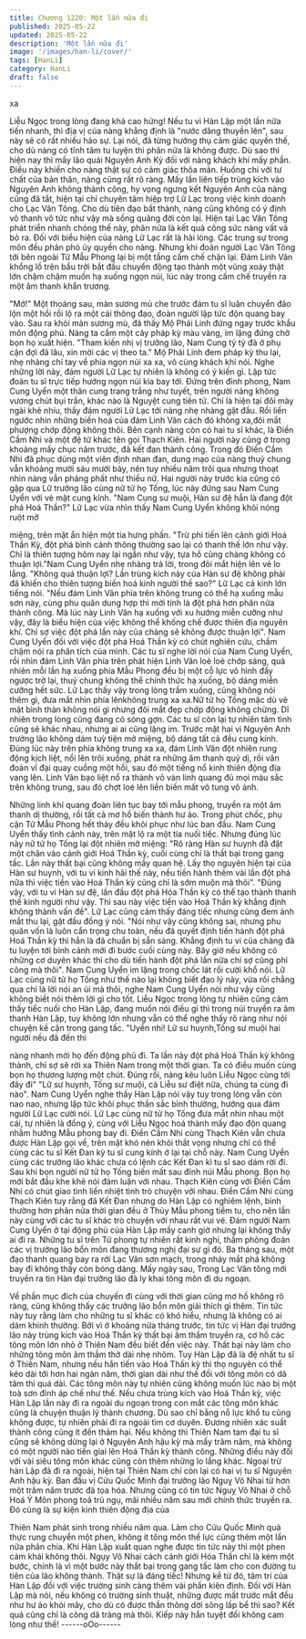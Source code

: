 ```yaml
---
title: Chương 1220: Một lần nữa đi
published: 2025-05-22
updated: 2025-05-22
description: 'Một lần nữa đi'
image: '/images/han-li/cover/'
tags: [HanLi]
category: HanLi
draft: false
---
```


xa

Liễu Ngọc trong lòng đang khá cao hứng!
Nếu tu vi Hàn Lập một lần nữa tiến nhanh, thì địa vị của nàng
khẳng định là "nước dâng thuyền lên", sau này sẽ có rất nhiều
hảo sự.
Lại nói, đã từng hưởng thụ cảm giác quyền thế, cho dù nàng có
tĩnh tâm tu luyện thì phân nửa là không được. Dù sao thì hiện nay
thì mấy lão quái Nguyên Anh Kỳ đối với nàng khách khí mấy
phần. Điều này khiến cho nàng thật sự có cảm giác thõa mãn.
Huống chi với tư chất của bản thân, nàng cũng rất rõ ràng. Mấy
lần liên tiếp trùng kích vào Nguyên Anh không thành công, hy
vọng ngưng kết Nguyên Anh của nàng cũng đã tắt, hiện tại chỉ
chuyên tâm hiệp trợ Lữ Lạc trong việc kinh doanh cho Lạc Vân
Tông.
Cho dù tiên đạo bất thành, nàng cũng không có ý định vô thanh
vô tức như vậy mà sống quãng đời còn lại. Hiện tại Lạc Vân Tông
phát triển nhanh chóng thế này, phân nửa là kết quả công sức
nàng vất vả bỏ ra.
Đối với biểu hiện của nàng Lữ Lạc rất là hài lòng. Các trung sự
trong môn đều phân phó ủy quyền cho nàng.
Nhưng khi đoàn người Lạc Vân Tông tới bên ngoài Tử Mẫu
Phong lại bị một tầng cấm chế chặn lại.
Đám Linh Vân khổng lồ trên bầu trời bắt đầu chuyển động tạo
thành một vũng xoáy thật lớn chậm chậm muốn hạ xuống ngọn
núi, lúc này trong cấm chế truyền ra một âm thanh khẩn trương.

"Mở!"
Một thoáng sau, màn sương mù che trước đám tu sĩ luân chuyển
đảo lộn một hồi rồi lộ ra một cái thông đạo, đoàn người lập tức
độn quang bay vào.
Sau ra khỏi màn sương mù, đã thấy Mộ Phái Linh đứng ngay
trước khẩu môn động phủ.
Nàng ta cầm một cây pháp kỳ màu vàng, im lặng đứng chờ bọn
họ xuất hiện.
"Tham kiến nhị vị trưởng lão, Nam Cung tỷ tỷ đã ở phụ cận đợi đã
lâu, xin mời các vị theo ta." Mộ Phái Linh đem pháp kỳ thu lại, nhẹ
nhàng chỉ tay về phía ngọn núi xa xa, vô cùng khách khí nói.
Nghe những lời này, đám người Lữ Lạc tự nhiên là không có ý
kiến gì. Lập tức đoàn tu sĩ trực tiếp hướng ngọn núi kia bay tới.
Đứng trên đỉnh phong, Nam Cung Uyển một thân cung trang
trắng như tuyết, trên người nàng không vương chút bụi trần, khác
nào là Nguyệt cung tiên tử. Chỉ là hiện tại đôi mày ngài khẽ nhíu,
thấy đám người Lữ Lạc tới nàng nhẹ nhàng gật đầu. Rồi liền
ngước nhìn những biến hoá của đám Linh Vân cách đó không
xa,đôi mắt phượng chớp động không thôi.
Bên cạnh nàng còn có hai tu sĩ khác, là Điền Cầm Nhi và một đệ
tử khác tên gọi Thạch Kiên. Hai người này cũng ở trong khoảng
mấy chục năm trước, đã kết đan thành công. Trong đó Điền Cầm
Nhi đã phục dùng một viên định nhan đan, dung mạo của nàng
thuỷ chung vẫn khoảng mười sáu mười bảy, nên tuy nhiều năm
trôi qua nhưng thoạt nhìn nàng vẫn phảng phất như thiếu nữ.
Hai người này trước kia cũng có gặp qua Lữ trưởng lão cùng nữ
tử họ Tống, lúc này đứng sau Nam Cung Uyển với vẻ mặt cung
kính.
"Nam Cung sư muội, Hàn sư đệ hẳn là đang đột phá Hoá Thần?"
Lữ Lạc vừa nhìn thấy Nam Cung Uyển không khỏi nóng ruột mở

miệng, trên mặt ẩn hiện một tia hưng phấn.
"Trừ phi tiến lên cảnh giới Hoá Thần Kỳ, đột phá bình cảnh thông
thường sao lại có thanh thế lớn như vậy. Chỉ là thiên tượng hôm
nay lại ngắn như vậy, tựa hồ cũng chàng không có thuận lợi."Nam
Cung Uyển nhẹ nhàng trả lời, trong đôi mắt hiện lên vẻ lo lắng.
"Không quá thuận lợi? Lần trùng kích này của Hàn sư đệ không
phải đã khiến cho thiên tượng biến hoá kinh người thế sao?" Lữ
Lạc cả kinh lớn tiếng nói.
"Nếu đám Linh Vân phía trên không trung có thể hạ xuống mẫu
sơn này, cùng phu quân dung hợp thì mới tính là đột phá hơn
phân nửa thành công. Mà lúc này Linh Vân hạ xuống với xu
hướng miễn cưỡng như vậy, đây là biểu hiện của việc không thể
khống chế được thiên địa nguyên khí. Chỉ sợ việc đột phá lần này
của chàng sẽ không được thuận lợi". Nam Cung Uyển đối với việc
đột phá Hoá Thần kỳ có chút nghiên cứu, chầm chậm nói ra phân
tích của mình.
Các tu sĩ nghe lời nói của Nam Cung Uyển, rồi nhìn đám Linh Vân
phía trên phát hiện Linh Vân loè loè chớp sáng, quả nhiên mỗi lần
hạ xuống phía Mẫu Phong đều bị một cỗ lực vô hình đẩy ngược
trở lại, thuỷ chung không thể chính thức hạ xuống, bộ dáng miễn
cưỡng hết sức.
Lữ Lạc thấy vậy trong lòng trầm xuống, cũng không nói thêm gì,
đưa mắt nhìn phía lênkhông trung xa xa.Nữ tử họ Tống mặc dù
vẻ mặt bình thản không nói gì nhưng đôi mắt đẹp chớp động
không chừng. Dĩ nhiên trong lòng cũng đang có sóng gợn. Các tu
sĩ còn lại tự nhiên tâm tình cũng sẽ khác nhau, nhưng ai ai cũng
lặng im. Trước mặt hai vị Nguyên Anh trưởng lão không dám tuỳ
tiện mở miệng, bộ dáng tất cả đều cung kính.
Đúng lúc này trên phía không trung xa xa, đám Linh Vân đột
nhiên rung động kịch liệt, nổi lên trôi xuống, phát ra những âm
thanh quỷ dị, rồi vân đoàn vĩ đại quay cuồng một hồi, sau đó một
tiếng nổ kinh thiên động địa vang lên. Linh Vân bạo liệt nổ ra
thành vô vàn linh quang đủ mọi màu sắc trên không trung, sau đó
chợt loé lên liền biến mất vô tung vô ảnh.

Những linh khí quang đoàn liên tục bay tới mẫu phong, truyền ra
một âm thanh dị thường, rồi tất cả mơ hồ biến thành hư ảo.
Trong phút chốc, phụ cận Tử Mẫu Phong hết thảy đều khôi phục
như lúc ban đầu.
Nam Cung Uyển thấy tình cảnh này, trên mặt lộ ra một tia nuối
tiếc. Nhưng đúng lúc này nữ tử họ Tống lại đột nhiên mở miệng:
"Rõ ràng Hàn sư huynh đã đặt một chân vào cảnh giới Hoá Thần
kỳ, cuối cùng chỉ là thất bại trong gang tấc. Lần này thất bại cũng
không mấy quan hệ. Lấy thọ nguyên hiện tại của Hàn sư huynh,
với tu vi kinh hãi thế này, nếu tiến hành thêm vài lần đột phá nữa
thì việc tiến vào Hoá Thần kỳ cũng chỉ là sớm muộn mà thôi".
"Đúng vậy, với tu vi Hàn sư đệ, lần đầu đột phá Hóa Thần kỳ có
thể tạo thành thanh thế kinh người như vậy. Thì sau này việc tiến
vào Hoá Thần kỳ khẳng định không thành vấn đề". Lữ Lạc cũng
cảm thấy đáng tiếc nhưng cũng đem ánh mắt thu lại, gật đầu
đồng ý nói.
"Nói như vậy cũng không sai, nhưng phu quân vốn là luôn cẩn
trọng chu toàn, nếu đã quyết định tiến hành đột phá Hoá Thần kỳ
thì hẳn là đã chuẩn bị sẵn sàng. Khẳng định tu vi của chàng đã tu
luyện tới bình cảnh mới đi bước cuối cùng này. Bây giờ nếu không
có những cơ duyên khác thì cho dù tiến hành đột phá lần nữa chỉ
sợ cũng phí công mà thôi". Nam Cung Uyển im lặng trong chốc lát
rồi cười khổ nói.
Lữ Lạc cùng nữ tử họ Tống như thế nào lại không biết đạo lý này,
vừa rồi chẳng qua chỉ là lời nói an ủi mà thôi, nghe Nam Cung
Uyển nói như vậy cũng không biết nói thêm lời gì cho tốt.
Liễu Ngọc trong lòng tự nhiên cũng cảm thấy tiếc nuối cho Hàn
Lập, đang muốn nói điều gì thì trong núi truyền ra âm thanh Hàn
Lập, tuy không lớn nhưng vẫn có thể nghe thấy rõ ràng như nói
chuyện kề cận trong gang tấc.
"Uyển nhi! Lữ sư huynh,Tống sư muội hai người nếu đã đến thì

nàng nhanh mời họ đến động phủ đi. Ta lần này đột phá Hoá
Thần kỳ không thành, chỉ sợ sẽ rời xa Thiên Nam trong một thời
gian. Ta có điều muốn cùng bọn họ thương lượng một chút. Đúng
rồi, nàng kêu luôn Liễu Ngọc cùng tới đây đi"
"Lữ sư huynh, Tống sư muội, cả Liễu sư điệt nữa, chúng ta cùng
đi nào". Nam Cung Uyển nghe thấy Hàn Lập nói vậy tuy trong
lòng vẫn còn nao nao, nhưng lập tức khôi phục thần sắc bình
thường, hướng qua đám người Lữ Lạc cười nói.
Lữ Lạc cùng nữ tử họ Tống đưa mắt nhìn nhau một cái, tự nhiên
là đồng ý, cùng với Liễu Ngọc hoá thành mấy đạo độn quang
nhằm hướng Mẫu phong bay đi.
Điền Cầm Nhi cùng Thạch Kiên vẫn chưa được Hàn Lập gọi về,
trên mặt khó nén khỏi thất vọng nhưng chỉ có thể cùng các tu sĩ
Kết Đan kỳ tu sĩ cung kính ở lại tại chỗ này. Nam Cung Uyển cùng
các trưởng lão khác chưa có lệnh các Kết Đan kì tu sĩ sao dám
rời đi. Sau khi bọn người nữ tử họ Tống biến mất sau đỉnh núi
Mẫu phong. Bọn họ mới bắt đầu khe khẽ nói đàm luận với nhau.
Thạch Kiên cùng với Điền Cầm Nhi có chút giao tình liền nhiệt
tình trò chuyện với nhau.
Điền Cầm Nhi cùng Thạch Kiên tuy rằng đã Kết Đan nhưng do
Hàn Lập có nghiêm lệnh, bình thường hơn phân nửa thời gian
đều ở Thủy Mẫu phong tiềm tu, cho nên lần này cùng với các tu sĩ
khác trò chuyện với nhau rất vui vẻ.
Đám người Nam Cung Uyển ở tại động phủ của Hàn Lập mấy
canh giờ nhưng lại không thấy ai đi ra.
Những tu sĩ trên Tử phong tự nhiên rất kinh nghi, thầm phỏng
đoán các vị trưởng lão bổn môn đang thương nghị đại sự gì đó.
Ba tháng sau, một đạo thanh quang bay ra rời Lạc Vân sơn mạch,
trong nháy mắt phá không bay đi không thấy còn bóng dáng.
Mấy ngày sau, Trong Lạc Vân tông mới truyền ra tin Hàn đại
trưởng lão đã ly khai tông môn đi du ngoạn.

Về phần mục đích của chuyến đi cùng với thời gian cũng mơ hồ
không rõ ràng, cũng không thấy các trưởng lão bổn môn giải thích
gì thêm.
Tin tức này tuy rằng làm cho những tu sĩ khác có khó hiểu, nhưng
là không có ai dám khinh thường. Bởi vì ở khoảng nửa tháng
trước, tin tức vị Hàn đại trưởng lão này trùng kích vào Hoá Thần
kỳ thất bại âm thầm truyền ra, cơ hồ các tông môn lớn nhỏ ở
Thiên Nam đều biết đến việc này.
Thất bại này làm cho những tông môn âm thầm thở dài nhẹ
nhõm.
Tuy Hàn Lập đã là đệ nhất tu sĩ ở Thiên Nam, nhưng nếu hắn tiến
vào Hoá Thần kỳ thì thọ nguyên có thể kéo dài tới hơn hai ngàn
năm, thời gian dài như thế đối với tông môn có dã tâm thì quá dài.
Các tông môn này tự nhiên cũng không muốn lúc nào bị một toà
sơn đỉnh áp chế như thế.
Nếu chưa trùng kích vào Hoá Thần kỳ, việc Hàn Lập lần này đi ra
ngoài du ngoạn trong con mắt các tông môn khác cũng là chuyện
thuận lý thành chương.
Dù sao chỉ bằng nỗ lực khổ tu cũng không được, tự nhiên phải đi
ra ngoài tìm cơ duyên. Đương nhiên xác suất thành công cũng ít
đến thảm hại. Nếu không thì Thiên Nam tam đại tu sĩ cũng sẽ
không dừng lại ở Nguyên Anh hậu kỳ mà mấy trăm năm, mà
không có một người nào tiến giai lên Hoá Thần kỳ thành công.
Những điều này đối với vài siêu tông môn khác cũng còn thêm
những lo lắng khác.
Ngoại trừ hàn Lập đã đi ra ngoài, hiện tại Thiên Nam chỉ còn lại
có hai vị tu sĩ Nguyên Anh hậu kỳ.
Ban đầu vị Cửu Quốc Minh đại trưởng lão Nguỵ Vô Nhai từ hơn
một trăm năm trước đã tọa hóa. Nhưng cũng có tin tức Nguỵ Vô
Nhai ở chỗ Hoá Ý Môn phong toả trú ngụ, mãi nhiều năm sau mới
chính thức truyền ra. Đó cũng là sự kiện kinh thiên động địa của

Thiên Nam phát sinh trong nhiều năm qua.
Làm cho Cửu Quốc Minh quả thực rung chuyển một phen, không
ít tông môn thế lực cũng thêm một lần nữa phân chia.
Khi Hàn Lập xuất quan nghe được tin tức này thì một phen cảm
khái không thôi.
Ngụy Vô Nhai cách cảnh giới Hóa Thần chỉ là kém một bước,
chính là vì một bước này thất bại trong gang tấc làm cho con
đường tu tiên của lão không thành.
Thật sự là đáng tiếc!
Nhưng kể từ đó, tâm trí của Hàn Lập đối với việc trường sinh
càng thêm vài phần
kiên định.
Đối với Hàn Lập mà nói, nếu không có trường sinh thuật, những
được mất trước mắt đều như hư ảo khói mây, cho dù có được
thần thông dời sông lấp bể thì sao? Kết quả cũng chỉ là công dã
tràng mà thôi.
Kiếp này hắn tuyệt đối không cam lòng như thế!
------oOo------
